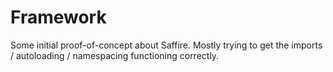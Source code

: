 Framework
=========

Some initial proof-of-concept about Saffire. Mostly trying to get the imports / autoloading / 
namespacing functioning correctly.
